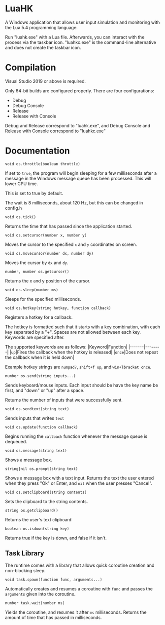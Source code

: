 # LuaHK
A Windows application that allows user input simulation and monitoring with the Lua 5.4 programming language.

Run "luahk.exe" with a Lua file. Afterwards, you can interact with the process via the taskbar icon.
"luahkc.exe" is the command-line alternative and does not create the taskbar icon.

# Compilation

Visual Studio 2019 or above is required.

Only 64-bit builds are configured properly. There are four configurations:

- Debug
- Debug Console
- Release
- Release with Console

Debug and Release correspond to "luahk.exe", and Debug Console and Release with Console correspond to "luahkc.exe"

# Documentation
`void os.throttle(boolean throttle)`

If set to `true`, the program will begin sleeping for a few milliseconds after a message in the Windows message queue has been processed. This will lower CPU time.

This is set to true by default.

The wait is 8 milliseconds, about 120 Hz, but this can be changed in config.h

`void os.tick()`

Returns the time that has passed since the application started.

`void os.setcursor(number x, number y)`

Moves the cursor to the specified `x` and `y` coordinates on screen.

`void os.movecursor(number dx, number dy)`

Moves the cursor by `dx` and `dy`.

`number, number os.getcursor()`

Returns the x and y position of the cursor.

`void os.sleep(number ms)`

Sleeps for the specified milliseconds.

`void os.hotkey(string hotkey, function callback)`

Registers a hotkey for a callback.

The hotkey is formatted such that it starts with a key combination, with each key separated by a "+". Spaces are not allowed between each key. Keywords are specified after.

The supported keywords are as follows:
|Keyword|Function|
|-------|--------|
|`up`|Fires the callback when the hotkey is released|
|`once`|Does not repeat the callback when it is held down|

Example hotkey strings are `numpad7`, `shift+f up`, and `win+lbracket once`.

`number os.send(string inputs...)`

Sends keyboard/mouse inputs. Each input should be have the key name be first, and "down" or "up" after a space.

Returns the number of inputs that were successfully sent.

`void os.sendtext(string text)`

Sends inputs that writes `text`

`void os.update(function callback)`

Begins running the `callback` function whenever the message queue is dequeued.

`void os.message(string text)`

Shows a message box.

`string|nil os.prompt(string text)`

Shows a message box with a text input. Returns the text the user entered when they press "Ok" or Enter, and `nil` when the user presses "Cancel".

`void os.setclipboard(string contents)`

Sets the clipboard to the string contents.

`string os.getclipboard()`

Returns the user's text clipboard

`boolean os.isdown(string key)`

Returns true if the key is down, and false if it isn't.

## Task Library

The runtime comes with a library that allows quick coroutine creation and non-blocking sleep.

`void task.spawn(function func, arguments...)`

Automatically creates and resumes a coroutine with `func` and passes the `arguments` given into the coroutine.

`number task.wait(number ms)`

Yields the coroutine, and resumes it after `ms` milliseconds. Returns the amount of time that has passed in milliseconds.